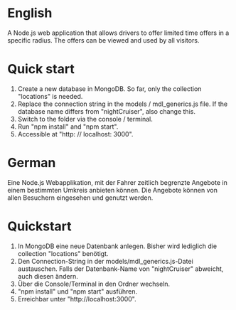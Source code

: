 # English
A Node.js web application that allows drivers to offer limited time offers in a specific radius. The offers can be viewed and used by all visitors.

# Quick start

1. Create a new database in MongoDB. So far, only the collection "locations" is needed.
2. Replace the connection string in the models / mdl_generics.js file. If the database name differs from "nightCruiser", also change this.
3. Switch to the folder via the console / terminal.
4. Run "npm install" and "npm start".
5. Accessible at "http: // localhost: 3000".


# German
Eine Node.js Webapplikation, mit der Fahrer zeitlich begrenzte Angebote in einem bestimmten Umkreis anbieten können. Die Angebote können von allen Besuchern eingesehen und genutzt werden.

# Quickstart
1. In MongoDB eine neue Datenbank anlegen. Bisher wird lediglich die collection "locations" benötigt.
2. Den Connection-String in der models/mdl_generics.js-Datei austauschen. Falls der Datenbank-Name von "nightCruiser" abweicht, auch diesen ändern.
3. Über die Console/Terminal in den Ordner wechseln.
4. "npm install" und "npm start" ausführen.
5. Erreichbar unter "http://localhost:3000".